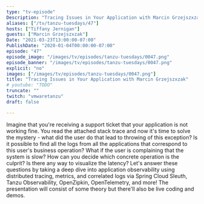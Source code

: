 ```yaml
---
type: "tv-episode"
Description: "Tracing Issues in Your Application with Marcin Grzejszxzak"
aliases: ["/tv/tanzu-tuesdays/47"]
hosts: ["Tiffany Jernigan"]
guests: ["Marcin Grzejszxzak"]
Date: "2021-03-23T13:00:00-07:00"
PublishDate: "2020-01-04T00:00:00-07:00"
episode: "47"
episode_image: "/images/tv/episodes/tanzu-tuesdays/0047.png"
episode_banner: "/images/tv/episodes/tanzu-tuesdays/0047.png"
explicit: "no"
images: ["/images/tv/episodes/tanzu-tuesdays/0047.png"]
title: "Tracing Issues in Your Application with Marcin Grzejszxzak"
# youtube: "TODO"
truncate: ""
twitch: "vmwaretanzu"
draft: false

---
```


Imagine that you're receiving a support ticket that your application is not working fine. You read the attached stack trace and now it's time to solve the mystery - what did the user do that lead to throwing of this exception? Is it possible to find all the logs from all the applications that correspond to this user's business operation?  What if the user is complaining that the system is slow? How can you decide which concrete operation is the culprit? Is there any way to visualize the latency?  Let's answer these questions by taking a deep dive into application observability using distributed tracing, metrics, and correlated logs via Spring Cloud Sleuth, Tanzu Observability, OpenZipkin, OpenTelemetry, and more!  The presentation will consist of some theory but there'll also be live coding and demos.